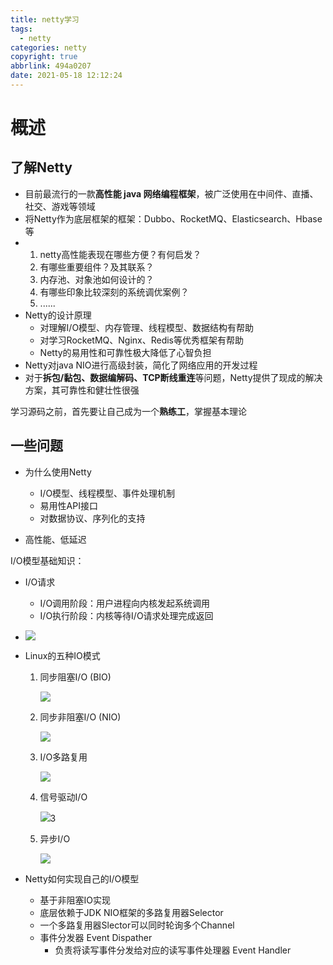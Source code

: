 ```yaml
---
title: netty学习
tags:
  - netty
categories: netty
copyright: true
abbrlink: 494a0207
date: 2021-05-18 12:12:24
---
```




# 概述

## 了解Netty

- 目前最流行的一款**高性能 java 网络编程框架**，被广泛使用在中间件、直播、社交、游戏等领域
- 将Netty作为底层框架的框架：Dubbo、RocketMQ、Elasticsearch、Hbase等
- 1. netty高性能表现在哪些方便？有何启发？
  2. 有哪些重要组件？及其联系？
  3. 内存池、对象池如何设计的？
  4. 有哪些印象比较深刻的系统调优案例？
  5. ......
- Netty的设计原理
  - 对理解I/O模型、内存管理、线程模型、数据结构有帮助
  - 对学习RocketMQ、Nginx、Redis等优秀框架有帮助
  - Netty的易用性和可靠性极大降低了心智负担
- Netty对java NIO进行高级封装，简化了网络应用的开发过程
- 对于**拆包/黏包、数据编解码、TCP断线重连**等问题，Netty提供了现成的解决方案，其可靠性和健壮性很强

学习源码之前，首先要让自己成为一个**熟练工**，掌握基本理论

## 一些问题

- 为什么使用Netty
  - I/O模型、线程模型、事件处理机制
  - 易用性API接口
  - 对数据协议、序列化的支持

- 高性能、低延迟

I/O模型基础知识：

- I/O请求

  - I/O调用阶段：用户进程向内核发起系统调用
  - I/O执行阶段：内核等待I/O请求处理完成返回

- ![](https://songzi-blog-pic.oss-cn-hangzhou.aliyuncs.com/netty_learning/1.PNG)

- Linux的五种IO模式

  1. 同步阻塞I/O (BIO)

     ![](https://songzi-blog-pic.oss-cn-hangzhou.aliyuncs.com/netty_learning/2.PNG)

  2. 同步非阻塞I/O (NIO)

     ![](https://songzi-blog-pic.oss-cn-hangzhou.aliyuncs.com/netty_learning/3.PNG)

  3. I/O多路复用

     ![](https://songzi-blog-pic.oss-cn-hangzhou.aliyuncs.com/netty_learning/4.PNG)

  4. 信号驱动I/O

     ![](https://songzi-blog-pic.oss-cn-hangzhou.aliyuncs.com/netty_learning/5.PNG)3

  5. 异步I/O

     ![](https://songzi-blog-pic.oss-cn-hangzhou.aliyuncs.com/netty_learning/6.PNG)

- Netty如何实现自己的I/O模型

  - 基于非阻塞IO实现
  - 底层依赖于JDK NIO框架的多路复用器Selector
  - 一个多路复用器Slector可以同时轮询多个Channel
  - 事件分发器 Event Dispather
    - 负责将读写事件分发给对应的读写事件处理器 Event Handler